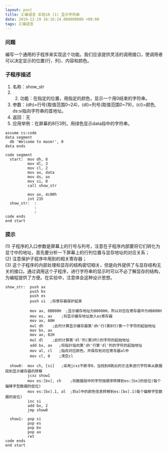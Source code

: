 ```yaml
---
layout: post
title: 汇编语言 实验10 (1) 显示字符串
date: 2019-12-19 16:16:24.000000000 +09:00
tags: 汇编语言
---
```


### 问题

编写一个通用的子程序来实现这个功能。我们应该提供灵活的调用接口，使调用者可以决定显示的位置(行，列)、内容和颜色。

### 子程序描述

1. 名称：show\_str
2. 2. 功能：在指定的位置，用指定的颜色，显示一个用0结束的字符串。
3. 参数：(dh)=行号(取值范围0~24)，(dl)=列号(取值范围0~79)，(cl)=颜色, ds:si指向字符串的首地址。
4. 返回：无
5. 应用举例：在屏幕的8行3列，用绿色显示data段中的字符串。

```x86asm
assume cs:code
data segment
  db 'Welcome to masm!', 0
data ends

code segment
  start:  mov dh, 8
          mov dl, 3
          mov cl, 2
          mov ax, data
          mov ds, ax
          mov si, 0
          call show_str

          mov ax, 4c00h
          int 21h
  show_str:  :
             :
             :
code ends
end start
```
### 提示
(1) 子程序的入口参数是屏幕上的行号与列号，注意在子程序内部要将它们转化为显寸中的地址，首先要分析一下屏幕上的行列位置与显存地址的对应关系；<br>
(2) 注意保护子程序中用到的相关寄存器；<br>
(3) 这个子程序的内部处理和显存的结构密切相关，但是向外提供了与显存结构无关的接口。通过调用这个子程序，进行字符串的显示时可以不必了解显存的结构，为编程提供了方便。在实验中，注意体会这种设计思想。

```x86asm
show_str:  push ax
           push bx
           push es
           push si  ;将寄存器保护起来

           mov ax, 0B800H  ;显示缓存地址为B8000H，所以对应在寄存器中为0B800H
           mov es, ax    ;将显示缓存地址放入es寄存器
           mov ax, A0H
           mul dh    ;此时计算显示缓存器第'dh'行(第8行)第一个字符的起始地址
           mov bx, ax
           mov ax, 02H
           mul dl    ;此时计算第'dl'列(第3列)的字符的起始地址
           add bx, ax   ;将指针指向第'dh'行第'dl'列的字符的起始地址
           mov al, cl   ;指向对应颜色，并保存到对应寄存器al中
           mov cl, 0    ;清空cl

  show0:  mov ch, [si]   ;采用jcxz不断寻0，当找到0跳出的方法来进行字符串从数据段到显示缓存器的转移
          jcxz show1
          mov es:[bx], ch    ;将数据段中的字符按顺序转移到es:[bx]的低位(每个偏移字型数据的低位)
          mov es:[bx].1, al  ;将al中的颜色信息转移到es:[bx].1(每个偏移字型数据的高位)
          inc si
          add bx, 2
          jmp show0

  show1:  pop si
          pop es
          pop bx
          pop ax
          ret
code ends
end start
```


